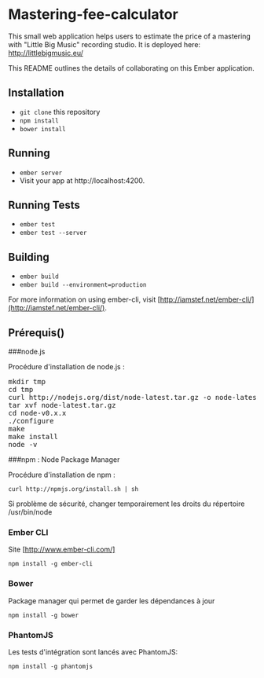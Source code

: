 # Mastering-fee-calculator

This small web application helps users to estimate the price of a mastering with "Little Big Music" recording studio.
It is deployed here: http://littlebigmusic.eu/

This README outlines the details of collaborating on this Ember application.

## Installation

* `git clone` this repository
* `npm install`
* `bower install`

## Running

* `ember server`
* Visit your app at http://localhost:4200.

## Running Tests

* `ember test`
* `ember test --server`

## Building

* `ember build`
* `ember build --environment=production`

For more information on using ember-cli, visit [http://iamstef.net/ember-cli/](http://iamstef.net/ember-cli/).

Prérequis()
---------

###node.js

Procédure d'installation de node.js :
<pre>
mkdir tmp
cd tmp
curl http://nodejs.org/dist/node-latest.tar.gz -o node-latest.tar.gz
tar xvf node-latest.tar.gz
cd node-v0.x.x
./configure
make
make install
node -v
</pre>

###npm : Node Package Manager

Procédure d'installation de npm :

`curl http://npmjs.org/install.sh | sh`

Si problème de sécurité, changer temporairement les droits du répertoire /usr/bin/node

### Ember CLI

Site [http://www.ember-cli.com/]

`npm install -g ember-cli`

### Bower

Package manager qui permet de garder les dépendances à jour

`npm install -g bower`

### PhantomJS

Les tests d'intégration sont lancés avec PhantomJS:

`npm install -g phantomjs`
